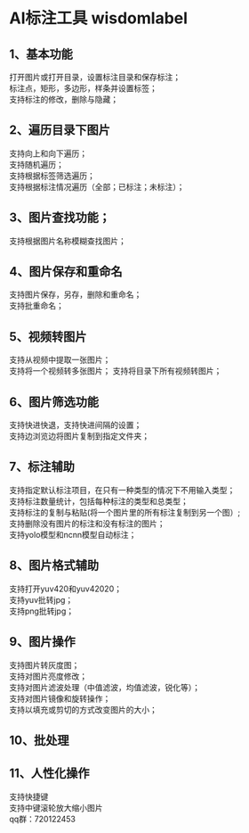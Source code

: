 # AI标注工具 wisdomlabel   
## 1、基本功能  
打开图片或打开目录，设置标注目录和保存标注；  
标注点，矩形，多边形，样条并设置标签；  
支持标注的修改，删除与隐藏；  
## 2、遍历目录下图片  
支持向上和向下遍历；  
支持随机遍历；  
支持根据标签筛选遍历；  
支持根据标注情况遍历（全部；已标注；未标注）；  
## 3、图片查找功能；   
支持根据图片名称模糊查找图片；  
## 4、图片保存和重命名  
支持图片保存，另存，删除和重命名；  
支持批重命名；  
## 5、视频转图片  
支持从视频中提取一张图片；  
支持将一个视频转多张图片； 
支持将目录下所有视频转图片； 
## 6、图片筛选功能  
支持快进快退，支持快进间隔的设置；  
支持边浏览边将图片复制到指定文件夹；  
## 7、标注辅助  
支持指定默认标注项目，在只有一种类型的情况下不用输入类型；  
支持标注数量统计，包括每种标注的类型和总类型；  
支持标注的复制与粘贴(将一个图片里的所有标注复制到另一个图）;  
支持删除没有图片的标注和没有标注的图片；  
支持yolo模型和ncnn模型自动标注；  
## 8、图片格式辅助  
支持打开yuv420和yuv42020；  
支持yuv批转jpg；  
支持png批转jpg；  
## 9、图片操作  
支持图片转灰度图；  
支持对图片亮度修改；  
支持对图片滤波处理（中值滤波，均值滤波，锐化等）；  
支持对图片镜像和旋转操作；  
支持以填充或剪切的方式改变图片的大小；  
## 10、批处理  
## 11、人性化操作  
支持快捷键  
支持中键滚轮放大缩小图片  
qq群：720122453
